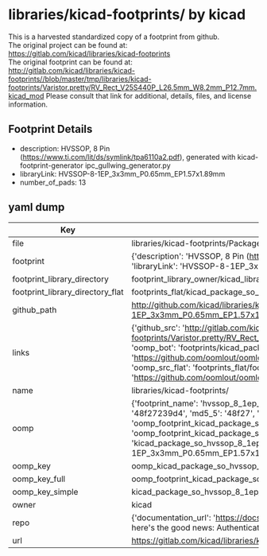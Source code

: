 # libraries/kicad-footprints/ by kicad  
This is a harvested standardized copy of a footprint from github.  
The original project can be found at:  
https://gitlab.com/kicad/libraries/kicad-footprints  
The original footprint can be found at:
http://gitlab.com/kicad/libraries/kicad-footprints//blob/master/tmp/libraries/kicad-footprints/Varistor.pretty/RV_Rect_V25S440P_L26.5mm_W8.2mm_P12.7mm.kicad_mod
Please consult that link for additional, details, files, and license information.  
## Footprint Details
* description: HVSSOP, 8 Pin (https://www.ti.com/lit/ds/symlink/tpa6110a2.pdf), generated with kicad-footprint-generator ipc_gullwing_generator.py  
* libraryLink: HVSSOP-8-1EP_3x3mm_P0.65mm_EP1.57x1.89mm  
* number_of_pads: 13  
## yaml dump  
| Key | Value |  
| --- | --- |  
| file | libraries/kicad-footprints/Package_SO.pretty/HVSSOP-8-1EP_3x3mm_P0.65mm_EP1.57x1.89mm.kicad_mod |  
| footprint | {'description': 'HVSSOP, 8 Pin (https://www.ti.com/lit/ds/symlink/tpa6110a2.pdf), generated with kicad-footprint-generator ipc_gullwing_generator.py', 'libraryLink': 'HVSSOP-8-1EP_3x3mm_P0.65mm_EP1.57x1.89mm', 'number_of_pads': 13} |  
| footprint_library_directory | footprint_library_owner/kicad_libraries/kicad-footprints/ |  
| footprint_library_directory_flat | footprints_flat/kicad_package_so_hvssop_8_1ep_3x3mm_p0_65mm_ep1_57x1_89mm/working |  
| github_path | http://github.com/kicad/libraries/kicad-footprints//blob/master/tmp/libraries/kicad-footprints/Package_SO.pretty/HVSSOP-8-1EP_3x3mm_P0.65mm_EP1.57x1.89mm.kicad_mod |  
| links | {'github_src': 'http://gitlab.com/kicad/libraries/kicad-footprints//blob/master/tmp/libraries/kicad-footprints/Varistor.pretty/RV_Rect_V25S440P_L26.5mm_W8.2mm_P12.7mm.kicad_mod', 'github_src_repo': 'https://gitlab.com/kicad/libraries/kicad-footprints', 'oomp_bot': 'footprints/kicad_package_so_hvssop_8_1ep_3x3mm_p0_65mm_ep1_57x1_89mm/working', 'oomp_bot_github': 'https://github.com/oomlout/oomlout_oomp_footprint_bot/tree/main/footprints/kicad_package_so_hvssop_8_1ep_3x3mm_p0_65mm_ep1_57x1_89mm/working', 'oomp_src_flat': 'footprints_flat/footprints_flat/kicad_package_so_hvssop_8_1ep_3x3mm_p0_65mm_ep1_57x1_89mm/working', 'oomp_src_flat_github': 'https://github.com/oomlout/oomlout_oomp_footprint_src/tree/main/footprints_flat/kicad_package_so_hvssop_8_1ep_3x3mm_p0_65mm_ep1_57x1_89mm/working'} |  
| name | libraries/kicad-footprints/ |  
| oomp | {'footprint_name': 'hvssop_8_1ep_3x3mm_p0_65mm_ep1_57x1_89mm', 'library_name': 'package_so', 'md5': '48f27239d41b4d98281474aa62f7559b', 'md5_10': '48f27239d4', 'md5_5': '48f27', 'md5_6': '48f272', 'oomp_key': 'oomp_kicad_package_so_hvssop_8_1ep_3x3mm_p0_65mm_ep1_57x1_89mm', 'oomp_key_extra': 'oomp_footprint_kicad_package_so_hvssop_8_1ep_3x3mm_p0_65mm_ep1_57x1_89mm', 'oomp_key_full': 'oomp_footprint_kicad_package_so_hvssop_8_1ep_3x3mm_p0_65mm_ep1_57x1_89mm_48f272', 'oomp_key_simple': 'kicad_package_so_hvssop_8_1ep_3x3mm_p0_65mm_ep1_57x1_89mm', 'original_filename': 'libraries/kicad-footprints/Package_SO.pretty/HVSSOP-8-1EP_3x3mm_P0.65mm_EP1.57x1.89mm.kicad_mod', 'owner_name': 'kicad'} |  
| oomp_key | oomp_kicad_package_so_hvssop_8_1ep_3x3mm_p0_65mm_ep1_57x1_89mm |  
| oomp_key_full | oomp_footprint_kicad_package_so_hvssop_8_1ep_3x3mm_p0_65mm_ep1_57x1_89mm |  
| oomp_key_simple | kicad_package_so_hvssop_8_1ep_3x3mm_p0_65mm_ep1_57x1_89mm |  
| owner | kicad |  
| repo | {'documentation_url': 'https://docs.github.com/rest/overview/resources-in-the-rest-api#rate-limiting', 'message': "API rate limit exceeded for 84.66.173.59. (But here's the good news: Authenticated requests get a higher rate limit. Check out the documentation for more details.)"} |  
| url | https://gitlab.com/kicad/libraries/kicad-footprints |  

